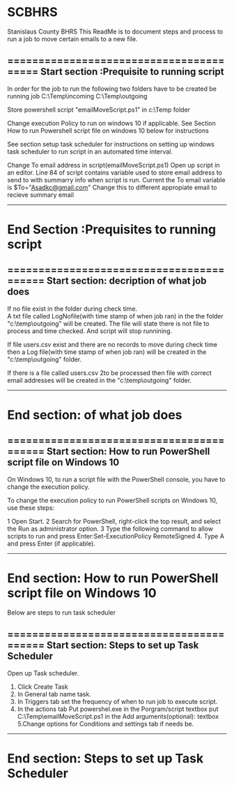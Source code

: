 # SCBHRS
Stanislaus County BHRS
This ReadMe is to document steps and process to run a job to move certain emails
to a new file.

========================================
Start section :Prequisite to running script
---------------------------------------
In order for the job to run the following two folders have to be created be running job
	C:\Temp\incoming
	C:\Temp\outgoing

Store powershell script "emailMoveScript.ps1" in c:\Temp folder

Change execution Policy to run on windows 10 if applicable.
	See Section How to run Powershell script file on windows 10 below for instructions

See section setup task scheduler 
	for instructions on setting up windows task scheduler to run script 
	in an automated time interval. 

Change To email address in script(emailMoveScript.ps1)
	Open up script in an editor.
	Line 84 of script contains variable used to store email address to send
        	to with summarry info when script is run.
	Current the To email variable is $To="Asadkc@gmail.com" 
	Change this to different appropiate email to recieve summary email

---------------------------------------
End Section  :Prequisites to running script
========================================



=========================================
Start section:  decription of what job does
------------------------------------------
If no file exist in the folder during check time.  
	A txt file called LogNofile(with time stamp of when job ran) in the the 
	folder "c:\temp\outgoing" will be created.  The file will state there is 
	not file to process and time checked. And script will stop runnining.

If file users.csv exist and there are no records to move during check time then 
	a Log file(with time stamp of when job ran) will be created in 
	the "c:\temp\outgoing" folder.

If there is a file called users.csv 2to be processed then
	file with correct email addresses will be created in the 
	"c:\temp\outgoing" folder. 
  
------------------------------------------
End section: of what job does
=========================================


=========================================
Start section:  How to run PowerShell script file on Windows 10
------------------------------------------
On Windows 10, to run a script file with the PowerShell console, you have to change
the execution policy.

To change the execution policy to run PowerShell scripts on Windows 10,
 use these steps:

1 Open Start.
2 Search for PowerShell, right-click the top result,
 and select the Run as administrator option.
3 Type the following command to allow scripts to run 
and press Enter:Set-ExecutionPolicy RemoteSigned
4. Type A and press Enter (if applicable).

------------------------------------------
End section: How to run PowerShell script file on Windows 10
=========================================
Below are steps to run task scheduler 


=========================================
Start section:  Steps to set up Task Scheduler
------------------------------------------
Open up Task scheduler.
1. Click Create Task
2. In General tab name task.
3. In Triggers tab set the frequency of when to run job to execute script.
4. In the actions tab
	Put powershel.exe in the Porgram/script textbox
	put C:\Temp\emailMoveScript.ps1 in the Add arguments(optional): textbox
5.Change options for Conditions and settings tab if needs be. 

------------------------------------------
End section: Steps to set up Task Scheduler
=========================================

